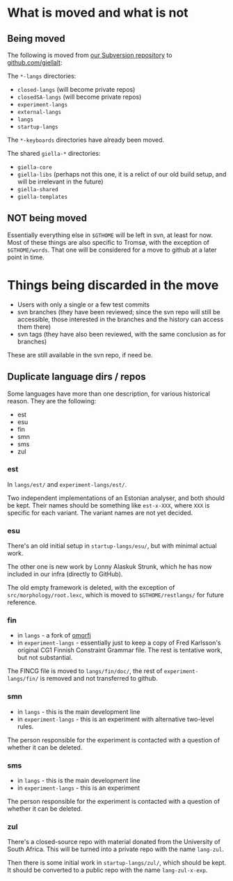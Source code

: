 # What is moved and what is not

## Being moved

The following is moved from [our Subversion repository](https://gtsvn.uit.no/langtech/)
to [github.com/giellalt](https://github.com/giellalt):

The `*-langs` directories:

* `closed-langs` (will become private repos)
* `closedSA-langs` (will become private repos)
* `experiment-langs`
* `external-langs`
* `langs`
* `startup-langs`

The `*-keyboards` directories have already been moved.


The shared `giella-*` directories:

* `giella-core`
* `giella-libs` (perhaps not this one, it is a relict of our old build setup, and will
   be irrelevant in the future)
* `giella-shared`
* `giella-templates`

## NOT being moved

Essentially everything else in `$GTHOME` will be left in svn, at least for now. Most of
these things are also specific to Tromsø, with the exception of `$GTHOME/words`. That
one will be considered for a move to github at a later point in time.

# Things being discarded in the move

* Users with only a single or a few test commits
* svn branches (they have been reviewed; since the svn repo will still be accessible,
  those interested in the branches and the history can access them there)
* svn tags (they have also been reviewed, with the same conclusion as for branches)

These are still available in the svn repo, if need be.

## Duplicate language dirs / repos

Some languages have more than one description, for various historical reason.
They are the following:

- est
- esu
- fin
- smn
- sms
- zul

### est

In `langs/est/` and `experiment-langs/est/`.

Two independent implementations of an Estonian analyser, and both should be kept. Their
names should be something like `est-x-XXX`, where `XXX` is specific for each variant.
The variant names are not yet decided.

### esu

There's an old initial setup in `startup-langs/esu/`, but with minimal actual work.

The other one is new work by Lonny Alaskuk Strunk, which he has now included in our
infra (directly to GitHub).

The old empty framework is deleted, with the exception of `src/morphology/root.lexc`,
which is moved to `$GTHOME/restlangs/` for future reference.

### fin

- in `langs` - a fork of [omorfi](https://github.com/flammie/omorfi)
- in `experiment-langs` - essentially just to keep a copy of Fred Karlsson's
  original CG1 Finnish Constraint Grammar file. The rest is tentative work, but
  not substantial.

The FINCG file is moved to `langs/fin/doc/`, the rest of `experiment-langs/fin/`
is removed and not transferred to github.

### smn

- in `langs` - this is the main development line
- in `experiment-langs` - this is an experiment with alternative two-level rules.

The person responsible for the experiment is contacted with a question of
whether it can be deleted.

### sms

- in `langs` - this is the main development line
- in `experiment-langs` - this is an experiment

The person responsible for the experiment is contacted with a question of
whether it can be deleted.

### zul

There's a closed-source repo with material donated from the University of South Africa.
This will be turned into a private repo with the name `lang-zul`.

Then there is some initial work in `startup-langs/zul/`, which should be kept.
It should be converted to a public repo with the name `lang-zul-x-exp`.
